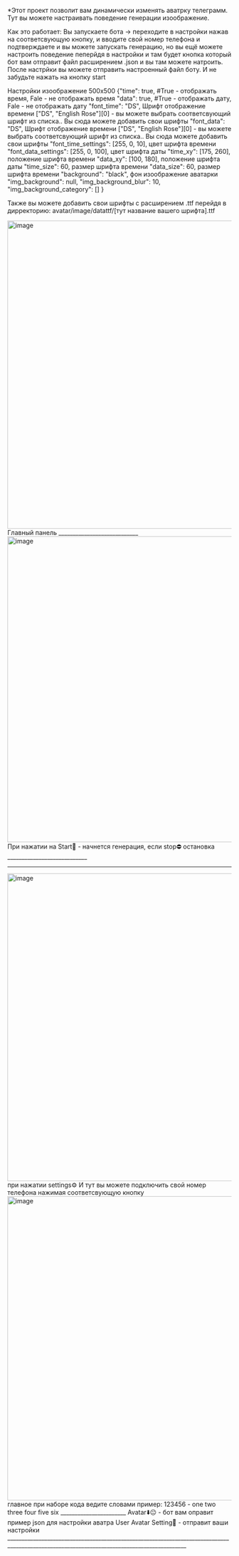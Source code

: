 *Этот проект позволит вам динамически изменять аватрку телеграмм. Тут вы можете настраивать поведение генерации изоображение. 

Как это работает:
  Вы запускаете бота -> переходите в настройки нажав на соответсвующую кнопку, и вводите свой номер телефона и подтверждаете
  и вы можете запускать генерацию, но вы ещё можете настроить поведение пеперйдя в настройки и там будет кнопка который бот вам отправит файл расширением .json и вы там можете натроить. После настрйки вы можете отправить настроенный     файл боту. И не забудьте нажать на кнопку start

Настройки изоображение 500x500
{"time": true, #True - отображать время, Fale - не отображать время 
  "data": true, #True - отображать дату, Fale - не отображать дату
  "font_time": "DS", Шрифт отображение времени ["DS", "English Rose"][0] - вы можете выбрать соответсвующий шрифт из списка.. Вы сюда можете добавить свои шрифты
  "font_data": "DS", Шрифт отображение времени ["DS", "English Rose"][0] - вы можете выбрать соответсвующий шрифт из списка.. Вы сюда можете добавить свои шрифты
  "font_time_settings": [255, 0, 10], цвет шрифта времени
  "font_data_settings": [255, 0, 100], цвет шрифта даты
  "time_xy": [175, 260], положение шрифта времени 
  "data_xy": [100, 180], положение шрифта даты 
  "time_size": 60, размер шрифта времени
  "data_size": 60, размер шрифта времени
  "background": "black", фон изоображение аватарки
  "img_background": null,
  "img_background_blur": 10,
  "img_background_category": []
  }


  Также вы можете добавить свои шрифты с расширением .ttf перейдя в дирректорию: avatar/image/datattf/[тут название вашего шрифта].ttf
  
  
  
  <img width="692" alt="image" src="https://github.com/FJShprog/dynamic_edit_tg_avatar/assets/102890831/097d7582-d7fd-42dc-a586-c04a5c93d517">
  Главный панель
  ____________________________
  <img width="687" alt="image" src="https://github.com/FJShprog/dynamic_edit_tg_avatar/assets/102890831/752e65c3-38ae-4bde-ad35-92ec1f465531">
  При нажатии на Start🚀 - начнется генерация, если stop⛔ остановка
  ____________________________
  
_____________________________________________________________________________________________________________________________________________
  <img width="691" alt="image" src="https://github.com/FJShprog/dynamic_edit_tg_avatar/assets/102890831/92c865cb-a027-47dd-8de4-490d9b85c7c3">
  при нажатии settings⚙️
    И тут вы можете подключить свой номер телефона нажимая соответсвующую кнопку <img width="683" alt="image" src="https://github.com/FJShprog/dynamic_edit_tg_avatar/assets/102890831/c5dda067-1897-4c98-ba2f-3626cb167deb">
    главное при наборе кода ведите словами пример: 123456 - one two three four five six
    _______________________
    Avatar⬇️😐 - бот вам оправит пример json для настройки аватра
    User Avatar Setting📃 - отправит ваши настройки
_____________________________________________________________________________________________________________________________________________


  

  
  
